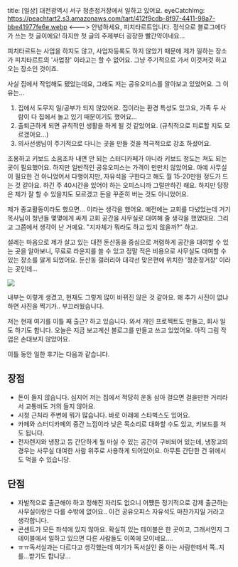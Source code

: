 title: [일상] 대전광역시 서구 청춘정거장에서 일하고 있어요.
eyeCatchImg: https://peachtart2.s3.amazonaws.com/tart/412f9cdb-8f97-4411-98a7-bbe41977fe6e.webp
<--->
안녕하세요, 피치타르트입니다. 정식으로 블로그에다가 쓰는 첫 글이에요! 하지만 첫 글의 주제부터 굉장한 빨간약이네요...

피치타르트는 사업을 하지도 않고, 사업자등록도 하지 않았기 때문에 제가 일하는 장소가 피치타르트의 '사업장' 이라고는 할 수 없어요. 그냥 주기적으로 가서 이것저것 하고 오는 장소인 것이죠.

사실 집에서 작업해도 됐었는데요, 그래도 저는 공유오피스를 알아보고 있었어요. 그 이유는...

1. 집에서 도무지 일/공부가 되지 않았어요. 집이라는 환경 특성도 있고요, 가족 두 사람이 다 집에서 놀고 있기 때문이기도 했어요...
2. 출퇴근하게 되면 규칙적인 생활을 하게 될 것 같았어요. (규칙적으로 피로할 지도 모르겠어요...)
3. 의사선생님이 주기적으로 다니는 곳을 만들 것을 적극적으로 강조 하셨어요.

조용하고 키보드 소음조차 내면 안 되는 스터디카페가 아니라 키보드 정도는 쳐도 되는 곳이 필요했어요. 하지만 일반적인 공유오피스는 가격이 만만치 않았어요. 아예 사무실이 필요한 건 아니었어서 다행이지만, 자유석을 구한다고 해도 월 15-20만원 정도가 드는 것 같아요. 하긴 주 40시간을 있어야 하는 오피스니까 그럴만하긴 해요. 하지만 당장은 제가 잘 할 수 있을지도 모르겠고 돈을 꾸준히 버는 것도 아니었어요.

제가 종교활동이라도 했으면... 이라는 생각을 했어요. 예전에는 교회를 다녔었는데 거기 목사님이 청년들 몇몇에게 싸게 교회 공간을 사무실로 대여해 줄 생각을 했었대요. 그리고 그쯤에서 생각이 난 거예요. "지자체가 뭐라도 하고 있지 않을까?" 하고.

설레는 마음으로 제가 살고 있는 대전 둔산동을 중심으로 저렴하게 공간을 대여할 수 있는 곳을 알아보니, 무료로 라운지를 쓸 수 있고 정말 적은 비용으로 사무실도 대여할 수 있는 장소를 알게 되었어요. 둔산동 갤러리아 대각선 맞은편에 위치한 '청춘정거장' 이라는 곳인데...

![](https://peachtart2.s3.amazonaws.com/tart/412f9cdb-8f97-4411-98a7-bbe41977fe6e.webp)

내부는 이렇게 생겼고, 현재도 그렇게 많이 바뀌진 않은 것 같아요. 왜 추가 사진이 없냐 하면 사진을 찍기가.. 부끄러웠습니다.

저는 현재 여기를 이틀 째 출근? 하고 있습니다. 와서 개인 프로젝트도 만들고, 회사 일도 하기도 합니다. 오늘은 지금 보고계신 블로그를 만들고 쓰고 있었어요. 아직 그림 작업은 손대보지 않았어요.

이틀 동안 일한 후기는 다음과 같습니다.

## 장점

* 돈이 들지 않습니다. 심지어 저는 집에서 적당히 운동 삼아 걸으면 걸을만한 거리라서 교통비도 거의 들지 않아요.
* 시청 근처라 주변에 뭐가 많습니다. 바로 아래에 스타벅스도 있어요.
* 카페와 스터디카페의 중간 느낌이라 낮은 목소리로 대화할 수도 있고, 키보드를 쳐도 됩니다.
* 전자렌지와 냉장고 등 간단하게 뭘 마실 수 있는 공간이 구비되어 있는데, 냉장고의 경우는 사무실 대여한 사람 위주로 사용하게 되어있어요. 아무튼 간단한 건 위에서도 먹을 수 있습니당.

## 단점

* 자발적으로 출근해야 하고 정해진 자리도 없으니 어쨌든 정기적으로 강제 출근하는 사무실이랑은 다를 수밖에 없어요.. 이건 공유오피스 자유석도 마찬가지일 거라고 생각합니다.
* 콘센트가 모든 좌석에 있지 않아요. 확실히 있는 테이블은 한 곳이고, 그래서인지 그 테이블에서 일하고 있으면 다른 사람들도 이쪽에 모이네요....
* ㅠㅠ독서실과는 다르다고 생각했는데 여기가 독서실인 줄 아는 사람한테서 쪽..지를...받기도 합니당...